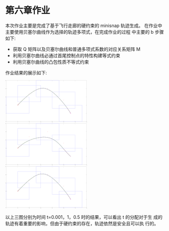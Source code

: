 # 第六章作业

本次作业主要是完成了基于飞行走廊的硬约束的 minisnap 轨迹生成。 在作业中主要使用贝塞尔曲线作为选择的轨迹多项式，在完成作业的过程 中主要的 b 步骤如下:

* 获取 Q 矩阵以及贝塞尔曲线和普通多项式系数的对应关系矩阵 M
* 利用贝塞尔曲线必通过首尾控制点的特性构建等式约束
* 利用贝塞尔曲线的凸包性质不等式约束

作业结果的展示如下:

<img src="pictures/1.png" style="zoom:25%;" />



<img src="pictures/2.png" style="zoom:25%;" />



<img src="pictures/3.png" style="zoom:25%;" />



以上三图分别为时间 t=0.001，1，0.5 时的结果，可以看出 t 的分配对于生 成的轨迹有着重要的影响，但由于硬约束的存在，轨迹依然是安全且可以执 行的。